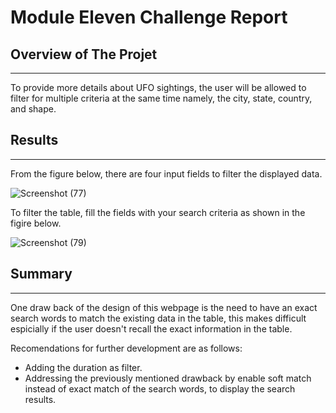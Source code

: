 # Module Eleven Challenge Report

## Overview of The Projet
---
To provide more details about UFO sightings, the user will be allowed to filter for multiple criteria at the same time namely, the city, state, country, and shape.

## Results
---
From the figure below, there are four input fields to filter the displayed data. 

![Screenshot (77)](https://user-images.githubusercontent.com/59425631/133010824-971a6bfc-e40f-4c28-ba20-194b7b2864b4.png)

To filter the table, fill the fields with your search criteria as shown in the figire below.

![Screenshot (79)](https://user-images.githubusercontent.com/59425631/133010957-d3d826d7-9266-4b3f-878c-e8f0d5e81ca3.png)


## Summary
---
One draw back of the design of this webpage is the need to have an exact search words to match the existing data in the table, this makes difficult espicially if the user doesn't recall the exact information in the table. 

Recomendations for further development are as follows:
- Adding the duration as filter. 
- Addressing the previously mentioned drawback by enable soft match instead of exact match of the search words, to display the search results. 

